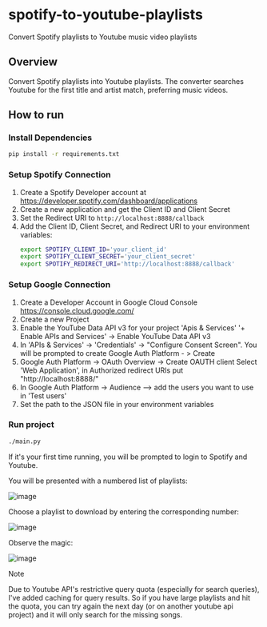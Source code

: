 # spotify-to-youtube-playlists

Convert Spotify playlists to Youtube music video playlists

## Overview

Convert Spotify playlists into Youtube playlists. The converter searches Youtube for the first title and artist match, preferring music videos. 

## How to run

### Install Dependencies

```sh
pip install -r requirements.txt
```

### Setup Spotify Connection

1. Create a Spotify Developer account at https://developer.spotify.com/dashboard/applications
2. Create a new application and get the Client ID and Client Secret
3. Set the Redirect URI to `http://localhost:8888/callback`
4. Add the Client ID, Client Secret, and Redirect URI to your environment variables:
   ```sh
   export SPOTIFY_CLIENT_ID='your_client_id'
   export SPOTIFY_CLIENT_SECRET='your_client_secret'
   export SPOTIFY_REDIRECT_URI='http://localhost:8888/callback'
   ```

### Setup Google Connection

1. Create a Developer Account in Google Cloud Console https://console.cloud.google.com/
2. Create a new Project
3. Enable the YouTube Data API v3 for your project 'Apis & Services' '+ Enable APIs and Services' -> Enable YouTube Data API v3
4. In 'APIs & Services' -> 'Credentials' -> "Configure Consent Screen". You will be prompted to create Google Auth Platform - > Create
5. Google Auth Platform -> OAuth Overview -> Create OAUTH client
   Select 'Web Application', in Authorized redirect URIs put "http://localhost:8888/"
6. In Google Auth Platform -> Audience --> add the users you want to use in 'Test users'
7. Set the path to the JSON file in your environment variables

### Run project

```sh
./main.py
```
If it's your first time running, you will be prompted to login to Spotify and Youtube.

You will be presented with a numbered list of playlists:

![image](https://github.com/user-attachments/assets/fee3a76e-ad20-474d-b39c-b4a9391abc55)

Choose a playlist to download by entering the corresponding number:

![image](https://github.com/user-attachments/assets/d6d2bf18-8ad9-4408-8ca3-5c1efdafe0ef)

Observe the magic:

![image](https://github.com/user-attachments/assets/d49e192a-121f-470b-8dc6-a6be72749310)

> [!NOTE]  
> Due to Youtube API's restrictive query quota (especially for search queries), I've added caching for query results. So if you have large playlists and hit the quota, you can try again the next day (or on another youtube api project) and it will only search for the missing songs. 
